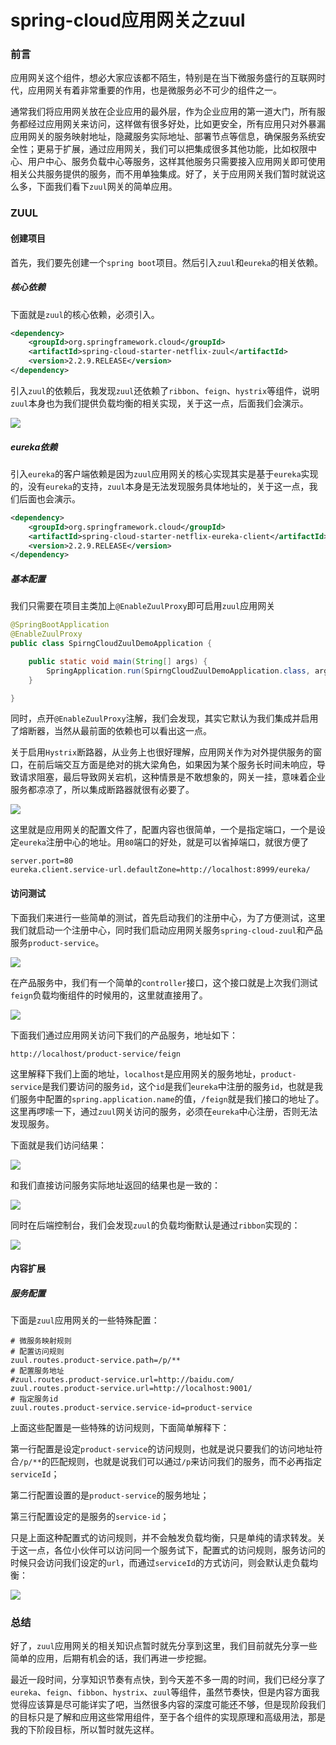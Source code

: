 # spring-cloud应用网关之zuul

### 前言

应用网关这个组件，想必大家应该都不陌生，特别是在当下微服务盛行的互联网时代，应用网关有着非常重要的作用，也是微服务必不可少的组件之一。

通常我们将应用网关放在企业应用的最外层，作为企业应用的第一道大门，所有服务都经过应用网关来访问，这样做有很多好处，比如更安全，所有应用只对外暴漏应用网关的服务映射地址，隐藏服务实际地址、部署节点等信息，确保服务系统安全性；更易于扩展，通过应用网关，我们可以把集成很多其他功能，比如权限中心、用户中心、服务负载中心等服务，这样其他服务只需要接入应用网关即可使用相关公共服务提供的服务，而不用单独集成。好了，关于应用网关我们暂时就说这么多，下面我们看下`zuul`网关的简单应用。

### ZUUL

#### 创建项目

首先，我们要先创建一个`spring boot`项目。然后引入`zuul`和`eureka`的相关依赖。

##### 核心依赖

下面就是`zuul`的核心依赖，必须引入。

```xml
<dependency>
    <groupId>org.springframework.cloud</groupId>
    <artifactId>spring-cloud-starter-netflix-zuul</artifactId>
    <version>2.2.9.RELEASE</version>
</dependency>
```

引入`zuul`的依赖后，我发现`zuul`还依赖了`ribbon`、`feign`、`hystrix`等组件，说明`zuul`本身也为我们提供负载均衡的相关实现，关于这一点，后面我们会演示。

![](https://syske-pic-bed.oss-cn-hangzhou.aliyuncs.com/imgs/20210807154031.png)

##### eureka依赖

引入`eureka`的客户端依赖是因为`zuul`应用网关的核心实现其实是基于`eureka`实现的，没有`eureka`的支持，`zuul`本身是无法发现服务具体地址的，关于这一点，我们后面也会演示。

```xml
<dependency>
    <groupId>org.springframework.cloud</groupId>
    <artifactId>spring-cloud-starter-netflix-eureka-client</artifactId>
    <version>2.2.9.RELEASE</version>
</dependency>
```

##### 基本配置

我们只需要在项目主类加上`@EnableZuulProxy`即可启用`zuul`应用网关

```java
@SpringBootApplication
@EnableZuulProxy
public class SpirngCloudZuulDemoApplication {

    public static void main(String[] args) {
        SpringApplication.run(SpirngCloudZuulDemoApplication.class, args);
    }

}
```

同时，点开`@EnableZuulProxy`注解，我们会发现，其实它默认为我们集成并启用了熔断器，当然从最前面的依赖也可以看出这一点。

关于启用`Hystrix`断路器，从业务上也很好理解，应用网关作为对外提供服务的窗口，在前后端交互方面是绝对的挑大梁角色，如果因为某个服务长时间未响应，导致请求阻塞，最后导致网关宕机，这种情景是不敢想象的，网关一挂，意味着企业服务都凉凉了，所以集成断路器就很有必要了。

![](https://syske-pic-bed.oss-cn-hangzhou.aliyuncs.com/imgs/20210806085128.png)

这里就是应用网关的配置文件了，配置内容也很简单，一个是指定端口，一个是设定`eureka`注册中心的地址。用`80`端口的好处，就是可以省掉端口，就很方便了

```properties
server.port=80
eureka.client.service-url.defaultZone=http://localhost:8999/eureka/
```



#### 访问测试

下面我们来进行一些简单的测试，首先启动我们的注册中心，为了方便测试，这里我们就启动一个注册中心，同时我们启动应用网关服务`spring-cloud-zuul`和产品服务`product-service`。

![](https://syske-pic-bed.oss-cn-hangzhou.aliyuncs.com/imgs/20210806082539.png)

在产品服务中，我们有一个简单的`controller`接口，这个接口就是上次我们测试`feign`负载均衡组件的时候用的，这里就直接用了。

![](https://syske-pic-bed.oss-cn-hangzhou.aliyuncs.com/imgs/20210806082615.png)

下面我们通过应用网关访问下我们的产品服务，地址如下：

```
http://localhost/product-service/feign
```

这里解释下我们上面的地址，`localhost`是应用网关的服务地址，`product-service`是我们要访问的服务`id`，这个`id`是我们`eureka`中注册的服务`id`，也就是我们服务中配置的`spring.application.name`的值，`/feign`就是我们接口的地址了。这里再啰嗦一下，通过`zuul`网关访问的服务，必须在`eureka`中心注册，否则无法发现服务。

下面就是我们访问结果：

![](https://syske-pic-bed.oss-cn-hangzhou.aliyuncs.com/imgs/20210806082415.png)

和我们直接访问服务实际地址返回的结果也是一致的：

![](https://syske-pic-bed.oss-cn-hangzhou.aliyuncs.com/imgs/20210807160745.png)

同时在后端控制台，我们会发现`zuul`的负载均衡默认是通过`ribbon`实现的：

![](https://syske-pic-bed.oss-cn-hangzhou.aliyuncs.com/imgs/20210807162141.png)

#### 内容扩展

##### 服务配置

下面是`zuul`应用网关的一些特殊配置：

```properties
# 微服务映射规则
# 配置访问规则
zuul.routes.product-service.path=/p/**
# 配置服务地址
#zuul.routes.product-service.url=http://baidu.com/
zuul.routes.product-service.url=http://localhost:9001/
# 指定服务id
zuul.routes.product-service.service-id=product-service
```

上面这些配置是一些特殊的访问规则，下面简单解释下：

第一行配置是设定`product-service`的访问规则，也就是说只要我们的访问地址符合`/p/**`的匹配规则，也就是说我们可以通过`/p`来访问我们的服务，而不必再指定`serviceId`；

第二行配置设置的是`product-service`的服务地址；

第三行配置设定的是服务的`service-id`；

只是上面这种配置式的访问规则，并不会触发负载均衡，只是单纯的请求转发。关于这一点，各位小伙伴可以访问同一个服务试下，配置式的访问规则，服务访问的时候只会访问我们设定的`url`，而通过`serviceId`的方式访问，则会默认走负载均衡：

![](https://syske-pic-bed.oss-cn-hangzhou.aliyuncs.com/imgs/20210807165827.png)

### 总结

好了，`zuul`应用网关的相关知识点暂时就先分享到这里，我们目前就先分享一些简单的应用，后期有机会的话，我们再进一步挖掘。

最近一段时间，分享知识节奏有点快，到今天差不多一周的时间，我们已经分享了`eureka`、`feign`、`fibbon`、`hystrix`、`zuul`等组件，虽然节奏快，但是内容方面我觉得应该算是尽可能详实了吧，当然很多内容的深度可能还不够，但是现阶段我们的目标只是了解和应用这些常用组件，至于各个组件的实现原理和高级用法，那是我的下阶段目标，所以暂时就先这样。
